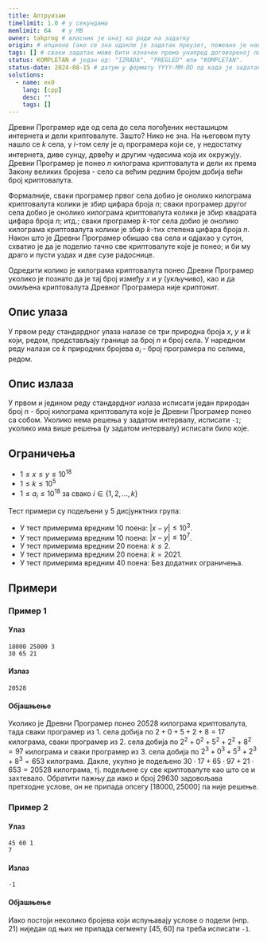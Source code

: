 ```yaml
---
title: Алтруизам
timelimit: 1.0 # у секундама
memlimit: 64   # y MB
owner: takprog # власник је онај ко ради на задатку
origin: # опционо (ако се зна одакле је задатак преузет, пожељно је навести извор)
tags: [] # сваки задатак може бити означен према унапред договореној листи ознака
status: KOMPLETAN # један од: "IZRADA", "PREGLED" или "KOMPLETAN".
status-date: 2024-08-15 # датум у формату YYYY-MM-DD од када је задатак у наведеном статусу
solutions:
  - name: ex0
    lang: [cpp]
    desc: ""
    tags: []
---
```


Древни Програмер иде од села до села погођених несташицом интернета и дели криптовалуте. Зашто? Нико не зна. На његовом путу нашло се $k$ села, у $i$-том селу је $a_i$ програмера који се, у недостатку интернета, диве сунцу, дрвећу и другим чудесима која их окружују. Древни Програмер је понео $n$ килограма криптовалута и дели их према Закону великих бројева - село са већим редним бројем добија већи број криптовалута.

Формалније, сваки програмер првог села добио је онолико килограма криптовалута колики је збир цифара броја $n$; сваки програмер другог села добио је онолико килограма криптовалута колики је збир квадрата цифара броја $n$; итд.; сваки програмер $k$-тог села добио је онолико килограма криптовалута колики је збир $k$-тих степена цифара броја $n$. Након што је Древни Програмер обишао сва села и одјахао у сутон, схватио је да је поделио тачно све криптовалуте које је понео; и би му драго и пусти уздах и две сузе радоснице.

Одредити колико је килограма криптовалута понео Древни Програмер уколико је познато да је тај број између $x$ и $y$ (укључиво), као и да омиљена криптовалута Древног Програмера није криптонит.

## Опис улаза

У првом реду стандардног улаза налазе се три природна броја $x$, $y$ и $k$ који, редом, представљају границе за број $n$ и број села. У наредном реду налази се $k$ природних бројева $a_i$ - број програмера по селима, редом.

## Опис излаза

У првом и једином реду стандардног излаза исписати један природан број $n$ - број килограма криптовалута које је Древни Програмер понео са собом. Уколико нема решења у задатом интервалу, исписати `-1`; уколико има више решења (у задатом интервалу) исписати било које.

## Ограничења

-   $1 \leq x \leq y \leq 10^{18}$
-   $1 \leq k \leq 10^5$
-   $1 \leq a_i \leq 10^{18}$ за свако $i \in \{1,2,...,k\}$

Тест примери су подељени у $5$ дисјунктних група:

-   У тест примерима вредним $10$ поена: $|x-y| \leq 10^3$.
-   У тест примерима вредним $10$ поена: $|x-y| \leq 10^7$.
-   У тест примерима вредним $20$ поена: $k \leq 2$.
-   У тест примерима вредним $20$ поена: $k = 2021$.
-   У тест примерима вредним $40$ поена: Без додатних ограничења.

## Примери

### Пример 1

#### Улаз

```
18000 25000 3
30 65 21
```

#### Излаз

```
20528
```
#### Објашњење

Уколико је Древни Програмер понео $20528$ килограма криптовалута, тада сваки програмер из 1. села добија по $2+0+5+2+8=17$ килограма, сваки програмер из 2. села добија по $2^2+0^2+5^2+2^2+8^2=97$ килограма и сваки програмер из 3. села добија по $2^3+0^3+5^3+2^3+8^3=653$ килограма. Дакле, укупно је подељено $30\cdot17+65\cdot97+21\cdot653=20528$ килограма, тј. подељене су све криптовалуте као што се и захтевало. Обратити пажњу да иако и број $29630$ задовољава претходне услове, он не припада опсегу $[18000, 25000]$ па није решење.

### Пример 2

#### Улаз

```
45 60 1
7
```

#### Излаз

```
-1
```
#### Објашњење

Иако постоји неколико бројева који испуњавају услове о подели (нпр. $21$) ниједан од њих не припада сегменту $[45,60]$ па треба исписати `-1`.
